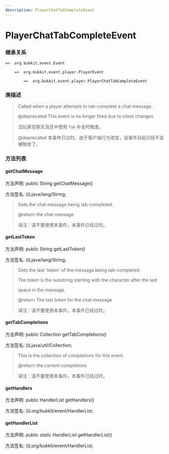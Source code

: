 ```yaml
---
description: PlayerChatTabCompleteEvent
---
```


# PlayerChatTabCompleteEvent

### 继承关系

    =>  org.bukkit.event.Event

        =>  org.bukkit.event.player.PlayerEvent

            =>  org.bukkit.event.player.PlayerChatTabCompleteEvent

### 类描述

> Called when a player attempts to tab-complete a chat message.
> 
> @deprecated This event is no longer fired due to client changes
> 
> <p>
> 
> 当玩家在聊天消息中使用 `Tab` 补全时触发。
> 
> @deprecated 本事件已过时。由于客户端行为改变，该事件目前已经不会被触发了。

### 方法列表

#### getChatMessage

方法声明: public String getChatMessage()

方法签名: ()Ljava/lang/String;

> Gets the chat message being tab-completed.
> 
> @return the chat message
> 
> <p>
> 
> 译注：请不要使用本事件。本事件已经过时。

#### getLastToken

方法声明: public String getLastToken()

方法签名: ()Ljava/lang/String;

> Gets the last 'token' of the message being tab-completed.
> 
> The token is the substring starting with the character after the last
> 
> space in the message.
> 
> @return The last token for the chat message
> 
> <p>
> 
> 译注：请不要使用本事件。本事件已经过时。

#### getTabCompletions

方法声明: public Collection<String> getTabCompletions()

方法签名: ()Ljava/util/Collection;

> This is the collection of completions for this event.
> 
> @return the current completions
> 
> <p>
> 
> 译注：请不要使用本事件。本事件已经过时。

#### getHandlers

方法声明: public HandlerList getHandlers()

方法签名: ()Lorg/bukkit/event/HandlerList;

#### getHandlerList

方法声明: public static HandlerList getHandlerList()

方法签名: ()Lorg/bukkit/event/HandlerList;